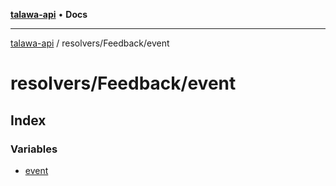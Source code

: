[**talawa-api**](../../../README.md) • **Docs**

***

[talawa-api](../../../modules.md) / resolvers/Feedback/event

# resolvers/Feedback/event

## Index

### Variables

- [event](variables/event.md)
